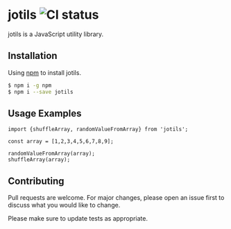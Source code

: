 # jotils ![CI status](https://img.shields.io/badge/build-passing-brightgreen.svg)

jotils is a JavaScript utility library.

## Installation

Using [npm](https://www.npmjs.com/package/jotils) to install jotils.

```bash
$ npm i -g npm
$ npm i --save jotils
```

## Usage Examples

```react
import {shuffleArray, randomValueFromArray} from 'jotils';

const array = [1,2,3,4,5,6,7,8,9];

randomValueFromArray(array);
shuffleArray(array);

```

## Contributing
Pull requests are welcome. For major changes, please open an issue first to discuss what you would like to change.

Please make sure to update tests as appropriate.
